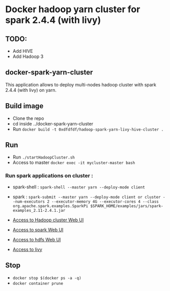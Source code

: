 # Docker hadoop yarn cluster for spark 2.4.4 (with livy)

## TODO:
- Add HIVE
- Add Hadoop 3

## docker-spark-yarn-cluster 
This application allows to deploy multi-nodes hadoop cluster with spark 2.4.4 (with livy) on yarn.
## Build image
- Clone the repo 
- cd inside ../docker-spark-yarn-cluster 
- Run `docker build -t 0xdfdfdf/hadoop-spark-yarn-livy-hive-cluster .`

## Run  
- Run `./startHadoopCluster.sh`
- Access to master `docker exec -it mycluster-master bash`

### Run spark applications on cluster : 
- spark-shell : `spark-shell --master yarn --deploy-mode client`
- spark : `spark-submit --master yarn --deploy-mode client or cluster --num-executors 2 --executor-memory 4G --executor-cores 4 --class org.apache.spark.examples.SparkPi $SPARK_HOME/examples/jars/spark-examples_2.11-2.4.1.jar`

- [Access to Hadoop cluster Web UI](http://localhost:8088)
- [Access to spark Web UI](http://localhost:8080)
- [Access to hdfs Web UI](http://localhost:50070)
- [Access to livy](http://localhost:8998)
  
## Stop 
- `docker stop $(docker ps -a -q)`
- `docker container prune`





